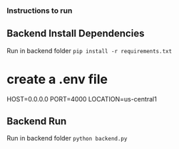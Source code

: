 ### Instructions to run
## Backend Install Dependencies
Run in backend folder
```pip install -r requirements.txt```

# create a .env file

HOST=0.0.0.0
PORT=4000
LOCATION=us-central1

## Backend Run
Run in backend folder
```python backend.py```

